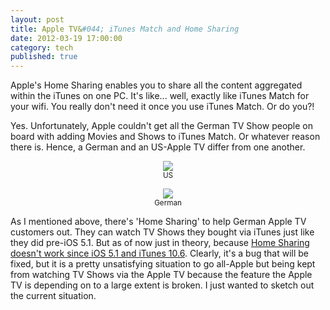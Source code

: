 ```yaml
---
layout: post
title: Apple TV&#044; iTunes Match and Home Sharing
date: 2012-03-19 17:00:00
category: tech
published: true
---
```


Apple's Home Sharing enables you to share all the content aggregated within the iTunes on one PC. It's like... well, exactly like iTunes Match for your wifi. You really don't need it once you use iTunes Match. Or do you?!

Yes. Unfortunately, Apple couldn't get all the German TV Show people on board with adding Movies and Shows to iTunes Match. Or whatever reason there is. Hence, a German and an US-Apple TV differ from one another.

<p style="text-align: center;"><a href="https://blog.timmschoof.com/images/US.png"><img src="https://blog.timmschoof.com/images/US.png"/></a><br/><small>US</small></p>

<p style="text-align: center;"><a href="https://blog.timmschoof.com/images/DE.png"><img src="https://blog.timmschoof.com/images/DE.png"/></a><br/><small>German</small></p>

As I mentioned above, there's 'Home Sharing' to help German Apple TV customers out. They can watch TV Shows they bought via iTunes just like they did pre-iOS 5.1. But as of now just in theory, because [Home Sharing doesn't work since iOS 5.1 and iTunes 10.6](https://discussions.apple.com/thread/3788964#17834553). Clearly, it's a bug that will be fixed, but it is a pretty unsatisfying situation to go all-Apple but being kept from watching TV Shows via the Apple TV because the feature the Apple TV is depending on to a large extent is broken. I just wanted to sketch out the current situation.
